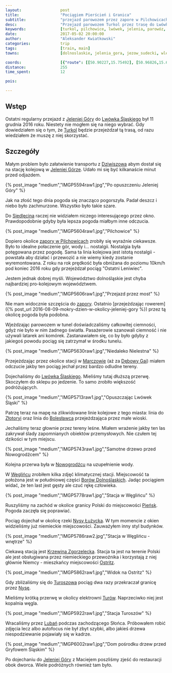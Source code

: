 ```yaml
---
layout:                 post
title:                  "Pociągiem Pierścień i Granica"
subtitle:               "przejazd parowozem przez zapore w Pilchowicach oraz do elektrowni Turoszów"
desc:                   "Przejazd parowozem Turkol przez trasę do Lwówka Śląskiego, która od grudnia 2016 oczekuje na remont, oraz do stacji kolejowej Turoszów"
keywords:               [turkol, pilchowice, lwówek, jelenia, parowóz, zgorzelec, turoszów, pociąg]
date:                   2017-05-02 20:00:00
author:                 "Aleksander Kwiatkowski"
categories:             trip
tags:                   [train, main]
towns:                  [dolnoslaskie, jelenia_gora, jezow_sudecki, wlen, lwowek_slaski, nowogrodziec, wegliniec, piensk, zgorzelec, sulikow, bogatynia]

coords:                 [{"route": [[50.90227,15.75492], [50.96826,15.65450], [50.97885,15.64403], [51.01202,15.67183], [51.04517,15.67321], [51.09759,15.63991], [51.12722,15.55528], [51.12054,15.53691], [51.18052,15.39700], [51.25417,15.39357], [51.29037,15.22397], [51.24687,15.04991], [51.17675,15.01763], [51.14263,15.02004], [51.09586,15.09883], [51.04786,15.01471], [51.05984,14.98553], [51.04225,14.95635], [50.98944,14.93009], [50.94945,14.89404], [50.92738,14.93129]], "type": "train"}]
distance:               255
time_spent:             12

pois:

---
```


[wiki-jelenia-gora]: https://pl.wikipedia.org/wiki/Jelenia_G%C3%B3ra
[wiki-lwowek-slaski]: https://pl.wikipedia.org/wiki/Lw%C3%B3wek_%C5%9Al%C4%85ski
[turkol]: http://www.turkol.pl/
[wiki-siedlecin]: https://pl.wikipedia.org/wiki/Siedl%C4%99cin
[wiki-pilchowice-zapora]: https://pl.wikipedia.org/wiki/Pilchowice_Zapora
[wiki-marczow]: https://pl.wikipedia.org/wiki/Marcz%C3%B3w
[wiki-debowy-gaj]: https://pl.wikipedia.org/wiki/D%C4%99bowy_Gaj
[wiki-lwowek-slaski]: https://pl.wikipedia.org/wiki/Lw%C3%B3wek_%C5%9Al%C4%85ski
[wiki-zlotoryja]: https://pl.wikipedia.org/wiki/Z%C5%82otoryja
[wiki-boleslawiec]: https://pl.wikipedia.org/wiki/Boles%C5%82awiec
[wiki-nowogrodziec]: https://pl.wikipedia.org/wiki/Nowogrodziec
[wiki-wegliniec]: https://pl.wikipedia.org/wiki/W%C4%99gliniec
[wiki-bory-dolnoslaskie]: https://pl.wikipedia.org/wiki/Bory_Dolno%C5%9Bl%C4%85skie
[wiki-piensk]: https://pl.wikipedia.org/wiki/Pie%C5%84sk
[wiki-nysa-rzeka]: https://pl.wikipedia.org/wiki/Nysa_%C5%81u%C5%BCycka
[wiki-krzewina-zgorzelecka]: https://pl.wikipedia.org/wiki/Krzewina_Zgorzelecka
[wiki-ostritz]: https://pl.wikipedia.org/wiki/Ostritz
[wiki-turoszow]: https://pl.wikipedia.org/wiki/Turosz%C3%B3w
[wiki-turow]: https://pl.wikipedia.org/wiki/Elektrownia_Tur%C3%B3w
[wiki-luban]: https://pl.wikipedia.org/wiki/Luba%C5%84_(wojew%C3%B3dztwo_dolno%C5%9Bl%C4%85skie)
[wiki-dziwiszow]: https://pl.wikipedia.org/wiki/Dziwisz%C3%B3w

Wstęp
-----

Ostatni regularny przejazd z [Jeleniej Góry][wiki-jelenia-gora] do
[Lwówka Śląskiego][wiki-lwowek-slaski] był 11 grudnia 2016 roku.
Niestety nie mogłem się na niego wybrać. Gdy dowiedziałem się
o tym, że [Turkol][turkol] będzie przejeżdzał tą trasą,
od razu wiedziałem że muszę z niej skorzystać.

Szczegóły
---------

Małym problem było załatwienie transportu
z [Dziwiszowa][wiki-dziwiszow] abym dostał się na stację
kolejową w [Jeleniej Górze][wiki-jelenia-gora]. Udało mi się być kilkanaście
minut przed odjazdem.

{% post_image "medium","IMGP5594raw1.jpg","Po opuszczeniu Jeleniej Góry" %}

Jak na złość tego dnia pogoda się znacząco pogorszyła.
Padał deszcz i niebo było zachmurzone. Wszystko było takie szare.

Do [Siedlęcina][wiki-siedlecin] raczej nie widziałem niczego
interesującego przez okno. Prawdopodobnie gdyby była lepsza pogoda miałbym
inne odczucia.

{% post_image "medium","IMGP5604raw1.jpg","Pilchowice" %}

Dopiero okolice [zapory w Pilchowicach][wiki-pilchowice-zapora] zrobiły się
wyraźnie ciekawsze. Było to idealne połaczenie gór, wody i... nostalgii.
Nostalgia była potęgowana przez pogodę. Sama ta linia kolejowa jest istotą
nostalgii - powstała aby działać i przewozić a nie wiemy kiedy zostanie
wyremontowana. Z roku na rok prędkość była obniżana do poziomu 10km/h
pod koniec 2016 roku gdy przejeżdzał pociąg "Ostatni Leniwiec".

Jestem jednak dobrej myśli. Województwo dolnośląskie jest chyba
najbardziej pro-kolejowym województwem.  

{% post_image "medium","IMGP5606raw1.jpg","Przejazd przez most" %}

Nie mam widocznie szczęścia do [zapory][wiki-pilchowice-zapora].
Ostatnio
[przejeżdzając rowerem]({% post_url 2016-08-09-mokry-dzien-w-okolicy-jeleniej-gory %})
przez tą okolicę pogoda była podobna.

Wjeżdzając parowozem w tunel doświadczaliśmy całkowitej ciemności, gdyż nie było
w nim żadnego światła. Pasażerowie szanowali ciemność i nie używali latarek ani komórek.
Zastanawiałem się, co by było gdyby z jakiegoś
powodu pociąg się zatrzymał w środku tunelu.

{% post_image "medium","IMGP5630raw1.jpg","Niedaleko Nielestna" %}

Przejeżdzając przez okolice stacji w [Marczowie][wiki-marczow]
(aż za [Dębowy Gaj][wiki-debowy-gaj]) miałem odczucie
jakby ten pociąg jechał przez bardzo odludne tereny.

Dojechaliśmy do [Lwówka Śląskiego][wiki-lwowek-slaski]. Mieliśmy tutaj
dłuższą przerwę. Skoczyłem do sklepu po jedzenie. To samo zrobiło
większość podróżujących.

{% post_image "medium","IMGP5713raw1.jpg","Opuszczając Lwówek Śląski" %}

Patrzę teraz na mapę na zlikwidowane linie kolejowe z tego miasta:
linia do [Złotoryi][wiki-zlotoryja] oraz linia do [Bolesławca][wiki-boleslawiec] przejeżdzająca
przez małe wioski.

Jechaliśmy teraz głownie przez tereny leśne. Miałem wrażenie jakby ten las
zakrywał ślady zapomnianych obiektów przemysłowych. Nie czułem tej dzikości
w tym miejscu.

{% post_image "medium","IMGP5743raw1.jpg","Samotne drzewo przed Nowogrodźcem" %}

Kolejna przerwa była w [Nowogrodźcu][wiki-nowogrodziec] na uzupełnienie wody.

W [Węglińcu][wiki-wegliniec] zrobiłem kilka zdjęć klimatycznej stacji.
Miejscowość ta położona jest w południowej części
[Borów Dolnośląskich][wiki-bory-dolnoslaskie].
Jadąc pociągiem widać, że ten last jest gęsty ale czuć rękę człowieka.

{% post_image "medium","IMGP5778raw1.jpg","Stacja w Węglińcu" %}

Ruszyliśmy na zachód w okolice granicy Polski do miejscowości [Pieńsk][wiki-piensk].
Pogoda zaczęła się poprawiać.

Pociąg dojechał w okolicę rzeki [Nysy Łużycka][wiki-nysa-rzeka]. W tym momencie
z okien widzieliśmy już niemieckie miejscowości. Zauważyłem inny styl budynków.

{% post_image "medium","IMGP5786raw2.jpg","Stacja w Węglińcu - wnętrze" %}

Ciekawą stacją jest [Krzewina Zgorzelecka][wiki-krzewina-zgorzelecka].
Stacja ta jest na terenie Polski ale jest obsługiwana przez niemieckiego
przewoźnika i korzystają z niej głównie Niemcy - mieszkańcy
miejscowości [Ostritz][wiki-ostritz].

{% post_image "medium","IMGP5862raw1.jpg","Widok na Ostritz" %}

Gdy zbliżaliśmy się do [Turoszowa][wiki-turoszow] pociąg dwa razy przekraczał
granicę przez [Nysę][wiki-nysa-rzeka].

Mieliśmy krótką przerwę w okolicy elektrowni [Turów][wiki-turow].
Naprzeciwko niej jest kopalnia węgla.

{% post_image "medium","IMGP5922raw1.jpg","Stacja Turoszów" %}

Wracaliśmy przez [Lubań][wiki-luban] podczas zachodzącego Słońca.
Próbowałem robić zdjęcia lecz albo autofocus nie był zbyt szybki, albo
jakieś drzewa niespodziewanie pojawiały się w kadrze.

{% post_image "medium","IMGP6002raw1.jpg","Dom pośrodku drzew przed Gryfowem Śląskim" %}

Po dojechaniu do [Jeleniej Góry][wiki-jelenia-gora] z Maciejem poszliśmy zjeść
do restauracji obok dworca. Wiele podróżnych również tam było.
